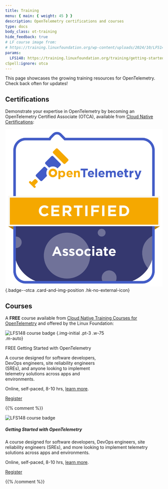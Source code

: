 ```yaml
---
title: Training
menu: { main: { weight: 45 } }
description: OpenTelemetry certifications and courses
type: docs
body_class: ot-training
hide_feedback: true
# LF course image from:
# https://training.linuxfoundation.org/wp-content/uploads/2024/10/LFS148-Course-Badge-300x300.png
params:
  LFS148: https://training.linuxfoundation.org/training/getting-started-with-opentelemetry-lfs148/
cSpell:ignore: otca
---
```


This page showcases the growing training resources for OpenTelemetry. Check back
often for updates!

## Certifications

Demonstrate your expertise in OpenTelemetry by becoming an OpenTelemetry
Certified Associate (OTCA), available from [Cloud Native Certifications][]:

<!-- prettier-ignore -->

[![OTCA badge]][OTCA certification]
{.badge--otca .card-and-img-position .hk-no-external-icon}

[Cloud Native Certifications]: https://www.cncf.io/training/certification/
[OTCA badge]: lft-badge-opentelemetry-associate2.svg
[OTCA certification]: https://www.cncf.io/training/certification/otca/

## Courses

A **FREE** course available from [Cloud Native Training Courses for
OpenTelemetry][CNTCOT] and offered by the Linux Foundation:

<div class="card--course-wrapper">
<div class="card card--course" style="width: 20rem">

<!-- prettier-ignore -->

![LFS148 course badge][]
{.img-initial .pt-3 .w-75 .m-auto}

<div class="card-body ps-4 pe-4 bg-light-subtle">
  <div class="h4 card-title pt-2 pb-2"><span class="badge text-bg-secondary float-end">FREE</span>
    Getting Started with OpenTelemetry
  </div>
  <p class="card-text">
    A course designed for software developers, DevOps engineers, site reliability
    engineers (SREs), and anyone looking to implement telemetry solutions across
    apps and environments.
  </p>
  <p class="card-text text-body-secondary small">
    Online, self-paced, 8-10 hrs,
    <a href="{{% param LFS148 %}}">learn more</a>.
  </p>
  <p class="text-center m-0 pt-1 pb-2"><a href="{{% param LFS148 %}}" target="_blank" rel="noopener" class="btn btn-primary">
      Register
    </a>
  </p>
</div>

</div>
</div>

[CNTCOT]: https://www.cncf.io/training/courses/?_sft_lf-project=opentelemetry
[LFS148 course badge]: LFS148-Course-Badge-300x300.avif

{{% comment %}}

<!-- Alternative design. Keeping for possible use later -->

<div class="card mb-3" style="max-width: 540px; margin: auto">
  <div class="row p-2">
    <div class="col-md-5 d-flex align-items-center">
      <img src="LFS148-Course-Badge-300x300.avif"
        class="img-initial m-auto"
        alt="LFS148 course badge">
    </div>
    <div class="col-md-7">
      <div class="card-body p-3">
        <h5 class="card-title">Getting Started with OpenTelemetry</h5>
        <p class="card-text">
          A course designed for software developers, DevOps engineers, site reliability engineers (SREs), and more looking to implement telemetry solutions across apps and environments.
        </p>
        <p class="card-text text-body-secondary small">
          Online, self-paced, 8-10 hrs,
          <a href="{{% param LFS148 %}}">learn more</a>.
        </p>
        <p class="text-center w-100"><a href="{{% param LFS148 %}}" target="_blank" rel="noopener" class="btn btn-primary ">
            Register
          </a>
        </p>
      </div>
    </div>
  </div>
</div>

{{% /comment %}}

